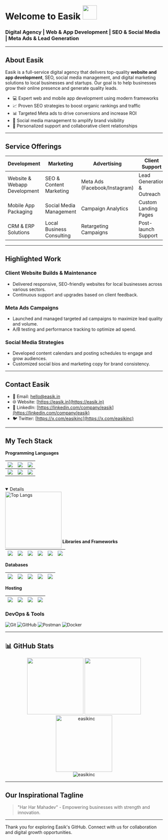 <p align="center">

# Welcome to Easik <span><img src="https://www.easik.in/images/404.png" width='45px' height='45px'><span>
</p>

### Digital Agency | Web & App Development | SEO & Social Media | Meta Ads & Lead Generation

---

## About Easik
Easik is a full-service digital agency that delivers top-quality **website and app development**, SEO, social media management, and digital marketing solutions to local businesses and startups. Our goal is to help businesses grow their online presence and generate quality leads.

- 💻 Expert web and mobile app development using modern frameworks
- 📈 Proven SEO strategies to boost organic rankings and traffic
- 📊 Targeted Meta ads to drive conversions and increase ROI
- 📱 Social media management to amplify brand visibility
- 🤝 Personalized support and collaborative client relationships

---

## Service Offerings

| Development                  | Marketing                  | Advertising                   | Client Support                 |
|-----------------------------|----------------------------|-------------------------------|------------------------------|
| Website & Webapp Development| SEO & Content Marketing    | Meta Ads (Facebook/Instagram) | Lead Generation & Outreach    |
| Mobile App Packaging        | Social Media Management    | Campaign Analytics            | Custom Landing Pages          |
| CRM & ERP Solutions         | Local Business Consulting  | Retargeting Campaigns         | Post-launch Support           |

---

## Highlighted Work

### Client Website Builds & Maintenance
- Delivered responsive, SEO-friendly websites for local businesses across various sectors.
- Continuous support and upgrades based on client feedback.

### Meta Ads Campaigns
- Launched and managed targeted ad campaigns to maximize lead quality and volume.
- A/B testing and performance tracking to optimize ad spend.

### Social Media Strategies
- Developed content calendars and posting schedules to engage and grow audiences.
- Customized social bios and marketing copy for brand consistency.

---


## Contact Easik

- 📧 Email: hello@easik.in
- 🌐 Website: [https://easik.in](https://easik.in)
- 💼 LinkedIn: [https://linkedin.com/company/easik](https://linkedin.com/company/easik)
- 🐦 Twitter: [https://x.com/easikinc](https://x.com/easikinc)

---

## My Tech Stack
**Programming Languages**


<img src="https://img.shields.io/badge/Java%20-%23323330.svg?&style=for-the-badge&logo=java&logoColor=%23F7DF1E"/>|<img src="https://img.shields.io/badge/python%20-%2314354C.svg?&style=for-the-badge&logo=python&logoColor=white"/>|<img src="https://img.shields.io/badge/c++%20-%2300599C.svg?&style=for-the-badge&logo=c%2B%2B&ogoColor=white"/>|
|--|--|--|
<img src="https://img.shields.io/badge/c%20-%2300599C.svg?&style=for-the-badge&logo=c&logoColor=white"/>|<img src="https://img.shields.io/badge/html5%20-%23E34F26.svg?&style=for-the-badge&logo=html5&logoColor=white"/>|<img src="https://img.shields.io/badge/javascript%20-%23323330.svg?&style=for-the-badge&logo=javascript&logoColor=%23F7DF1E"/>|

<br>
<details open>
<img height="180em" align="left" alt="Top Langs" src="https://github-readme-stats.vercel.app/api/top-langs/?username=easikinc&layout=compact">
</details>
<br><br><br><br><br><br><br><br>

**Libraries and Frameworks**

|<img src="https://img.shields.io/badge/Spring-20232A?style=for-the-badge&logo=spring&logoColor=61DAFB"/>|<img src="https://img.shields.io/badge/Springboot-20232A?style=for-the-badge&logo=springboot&logoColor=61DAFB"/>|<img src="https://img.shields.io/badge/React-20232A?style=for-the-badge&logo=react&logoColor=61DAFB"/>|<img src="https://img.shields.io/badge/Django-092E20?style=for-the-badge&logo=django&logoColor=white"/>|<img src="https://img.shields.io/badge/Django%20Rest%20Framework-092E20?style=for-the-badge&logo=django&logoColor=white"/>|<img src="https://img.shields.io/badge/Bootstrap-%23563D7C.svg?&style=for-the-badge&logo=bootstrap&logoColor=white"/>|
|--|--|--|--|--|--|


**Databases**

|<img src="https://img.shields.io/badge/OracleDB-0B96B2?style=for-the-badge&logo=oracledb&logoColor=white"/>|<img src="https://img.shields.io/badge/MySql-%23DD0031.svg?style=for-the-badge&logo=mysql&logoColor=white"/>|<img src="https://img.shields.io/badge/MongoDB-0B96B2?style=for-the-badge&logo=mongodb&logoColor=white"/>|<img src="https://img.shields.io/badge/Postgres-336791?style=for-the-badge&logo=postgresql&logoColor=white"/>|<img src="https://img.shields.io/badge/SQLite-07405E?style=for-the-badge&logo=sqlite&logoColor=white"/>|
|--|--|--|--|--|

**Hosting** 

|<img src="https://img.shields.io/badge/AWS-%23FF9900.svg?style=for-the-badge&logo=amazon-aws&logoColor=white"/>|<img src="https://img.shields.io/badge/heroku%20-%23430098.svg?&style=for-the-badge&logo=heroku&logoColor=white"/>|<img src="https://img.shields.io/badge/netlify%20-%23000000.svg?&style=for-the-badge&logo=netlify&logoColor=white"/>|<img src="https://img.shields.io/badge/railway-%230075A7.svg?&style=for-the-badge&logo=railway&logoColor=white"/>|
|--|--|--|--|
### DevOps & Tools
![Git](https://img.shields.io/badge/git%20-%23F05033.svg?&style=for-the-badge&logo=git&logoColor=white)
![GitHub](https://img.shields.io/badge/github%20-%23121011.svg?&style=for-the-badge&logo=github&logoColor=white)
![Postman](https://img.shields.io/badge/Postman-FF6C37?style=for-the-badge&logo=postman&logoColor=white)
![Docker](https://img.shields.io/badge/docker-%230db7ed.svg?style=for-the-badge&logo=docker&logoColor=white)

----
## 📊 GitHub Stats
<div align="center">
  <img height="180em" src="https://github-readme-stats.vercel.app/api?username=easikinc&show_icons=true&theme=radical&count_private=true&include_all_commits=true" />
  <img height="180em" src="https://github-readme-stats.vercel.app/api/top-langs/?username=easikin&layout=compact&theme=radical" />
</div>

<div align="center">
  <img height="180em" src="https://github-readme-streak-stats.herokuapp.com/?user=easikinc&theme=radical&hide_border=true" alt="easikinc" />
</div>

<div align="center">
  <img src="https://github-profile-trophy.vercel.app/?username=easikinc&theme=radical&row=1&column=7" alt="easikinc" />
</div>


---

## Our Inspirational Tagline

> "Har Har Mahadev" - Empowering businesses with strength and innovation.

---

Thank you for exploring Easik's GitHub. Connect with us for collaboration and digital growth opportunities.
